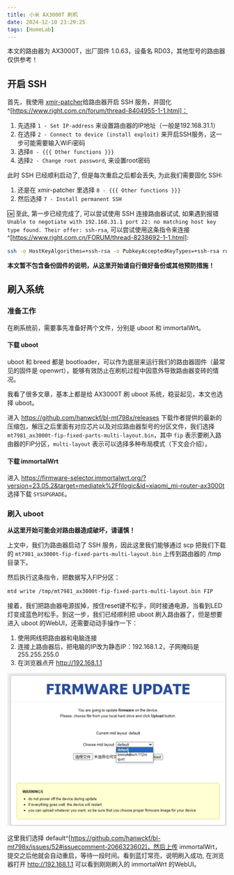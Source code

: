 ```yaml
---
title: 小米 AX3000T 刷机
date: 2024-12-10 23:29:25
tags: [HomeLab]
---
```


本文的路由器为 AX3000T，出厂固件 1.0.63，设备名 RD03，其他型号的路由器仅供参考！

<!-- more -->

## 开启 SSH

首先，我使用 [xmir-patcher](https://github.com/openwrt-xiaomi/xmir-patcher)给路由器开启 SSH 服务，并固化^[https://www.right.com.cn/forum/thread-8404955-1-1.html]：

1. 先选择 `1 - Set IP-address` 来设置路由器的IP地址（一般是192.168.31.1）
2. 在选择 `2 - Connect to device (install exploit)` 来开启SSH服务，这一步可能需要输入WiFi密码
3. 选择`8 - {{{ Other functions }}}`
4. 选择`2 - Change root password`, 来设置root密码

此时 SSH 已经顺利启动了, 但是每次重启之后都会丢失, 为此我们需要固化 SSH:

1. 还是在 xmir-patcher 里选择 `8 - {{{ Other functions }}}`
2. 然后选择 `7 - Install permanent SSH`

🆗 至此, 第一步已经完成了, 可以尝试使用 SSH 连接路由器试试, 如果遇到报错 `Unable to negotiate with 192.168.31.1 port 22: no matching host key type found. Their offer: ssh-rsa`, 可以尝试使用这条指令来连接^[https://www.right.com.cn/FORUM/thread-8238692-1-1.html]:

```sh
ssh -o HostKeyAlgorithms=+ssh-rsa -o PubkeyAcceptedKeyTypes=+ssh-rsa root@192.168.31.1
```

**本文暂不包含备份固件的说明，从这里开始请自行做好备份或其他预防措施！**


## 刷入系统

### 准备工作

在刷系统前，需要事先准备好两个文件，分别是 uboot 和 immortalWrt。

#### 下载 uboot

uboot 和 breed 都是 bootloader，可以作为底层来运行我们的路由器固件（最常见的固件是 openwrt），能够有效防止在刷机过程中因意外导致路由器变砖的情况。

我看了很多文章，基本上都是给 AX3000T 刷 uboot 系统，稳妥起见，本文也选择 uboot。

进入 https://github.com/hanwckf/bl-mt798x/releases 下载作者提供的最新的压缩包，解压之后里面有对应芯片以及对应路由器型号的分区文件，我们选择 `mt7981_ax3000t-fip-fixed-parts-multi-layout.bin`，其中 `fip` 表示要刷入路由器的FIP分区，`multi-layout` 表示可以选择多种布局模式（下文会介绍）。

#### 下载 immortalWrt

进入 https://firmware-selector.immortalwrt.org/?version=23.05.2&target=mediatek%2Ffilogic&id=xiaomi_mi-router-ax3000t 选择下载 `SYSUPGRADE`。

### 刷入 uboot

**从这里开始可能会对路由器造成破坏，请谨慎！**

上文中，我们为路由器启动了 SSH 服务，因此这里我们能够通过 scp 把我们下载的 `mt7981_ax3000t-fip-fixed-parts-multi-layout.bin` 上传到路由器的 /tmp 目录下。

然后执行这条指令，把数据写入FIP分区：

```sh
mtd write /tmp/mt7981_ax3000t-fip-fixed-parts-multi-layout.bin FIP
```

接着，我们把路由器电源拔掉，按住reset键不松手，同时接通电源，当看到LED灯变成蓝色时松手。到这一步，我们已经顺利把 uboot 刷入路由器了，但是想要进入 uboot 的WebUI，还需要动动手操作一下：

1. 使用网线把路由器和电脑连接
2. 连接上路由器后，把电脑的IP改为静态IP：192.168.1.2，子网掩码是 255.255.255.0
3. 在浏览器点开 http://192.168.1.1

![uboot webui](assets/image-1.png)

这里我们选择 default^[https://github.com/hanwckf/bl-mt798x/issues/52#issuecomment-2066323602]，然后上传 immortalWrt，提交之后他就会自动重启，等待一段时间。看到蓝灯常亮，说明刷入成功, 在浏览器打开 http://192.168.1.1 可以看到刚刚刷入的 immortalWrt 的WebUI。
